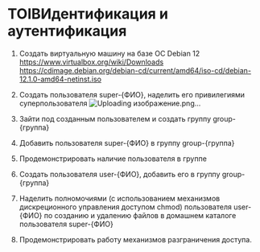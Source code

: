 # TOIBИдентификация и аутентификация
1. Создать виртуальную машину на базе ОС Debian 12 https://www.virtualbox.org/wiki/Downloads
https://cdimage.debian.org/debian-cd/current/amd64/iso-cd/debian-12.1.0-amd64-netinst.iso
2. Создать пользователя super-{ФИО}, наделить его привилегиями суперпользователя
   ![Uploading изображение.png…]()

4. Зайти под созданным пользователем и создать группу group-{группа}
5. Добавить пользователя super-{ФИО} в группу group-{группа}
6. Продемонстрировать наличие пользователя в группе
7. Создать пользователя user-{ФИО}, добавить его в группу group-{группа}
8. Наделить полномочиями (с использованием механизмов дискреционного управления
доступом chmod) пользователя user-{ФИО} по созданию и удалению файлов в домашнем
каталоге пользователя super-{ФИО}
9. Продемонстрировать работу механизмов разграничения доступа.
